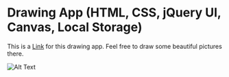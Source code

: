 #  Drawing App (HTML, CSS, jQuery UI, Canvas, Local Storage)

This is a <a href="https://drawing-app-j-query.vercel.app" >Link</a> for this drawing app. Feel free to draw some beautiful pictures there.

![Alt Text](https://drive.google.com/uc?export=view&id=18a9Sty-IuZln0_Ko0g-IZExV9g3LsDdC)
